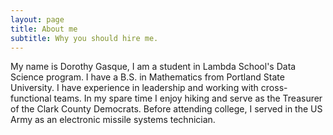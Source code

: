 ```yaml
---
layout: page
title: About me
subtitle: Why you should hire me.
---
```


My name is Dorothy Gasque, I am a student in Lambda School's Data Science program. I have a B.S. in Mathematics from Portland State University. I have experience in leadership and working with cross-functional teams. In my spare time I enjoy hiking and serve as the Treasurer of the Clark County Democrats. Before attending college, I served in the US Army as an electronic missile systems technician. 
